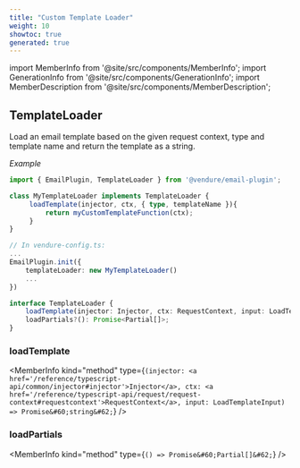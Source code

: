 ```yaml
---
title: "Custom Template Loader"
weight: 10
showtoc: true
generated: true
---
```

<!-- This file was generated from the Vendure source. Do not modify. Instead, re-run the "docs:build" script -->
import MemberInfo from '@site/src/components/MemberInfo';
import GenerationInfo from '@site/src/components/GenerationInfo';
import MemberDescription from '@site/src/components/MemberDescription';


## TemplateLoader

<GenerationInfo sourceFile="packages/email-plugin/src/types.ts" sourceLine="390" packageName="@vendure/email-plugin" />

Load an email template based on the given request context, type and template name
and return the template as a string.

*Example*

```ts
import { EmailPlugin, TemplateLoader } from '@vendure/email-plugin';

class MyTemplateLoader implements TemplateLoader {
     loadTemplate(injector, ctx, { type, templateName }){
         return myCustomTemplateFunction(ctx);
     }
}

// In vendure-config.ts:
...
EmailPlugin.init({
    templateLoader: new MyTemplateLoader()
    ...
})
```

```ts title="Signature"
interface TemplateLoader {
    loadTemplate(injector: Injector, ctx: RequestContext, input: LoadTemplateInput): Promise<string>;
    loadPartials?(): Promise<Partial[]>;
}
```

<div className="members-wrapper">

### loadTemplate

<MemberInfo kind="method" type={`(injector: <a href='/reference/typescript-api/common/injector#injector'>Injector</a>, ctx: <a href='/reference/typescript-api/request/request-context#requestcontext'>RequestContext</a>, input: LoadTemplateInput) => Promise&#60;string&#62;`}   />


### loadPartials

<MemberInfo kind="method" type={`() => Promise&#60;Partial[]&#62;`}   />




</div>

